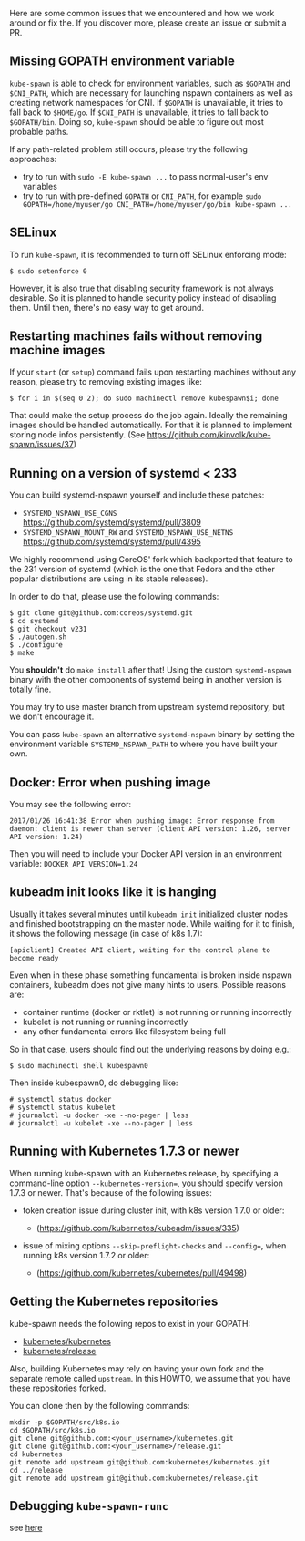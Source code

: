 Here are some common issues that we encountered and how we work around or
fix the. If you discover more, please create an issue or submit a PR.

## Missing GOPATH environment variable

`kube-spawn` is able to check for environment variables, such as `$GOPATH` and `$CNI_PATH`, which are necessary for launching nspawn containers as well as creating network namespaces for CNI. If `$GOPATH` is unavailable, it tries to fall back to `$HOME/go`. If `$CNI_PATH` is unavailable, it tries to fall back to `$GOPATH/bin`. Doing so, `kube-spawn` should be able to figure out most probable paths.

If any path-related problem still occurs, please try the following approaches:

* try to run with `sudo -E kube-spawn ...` to pass normal-user's env variables
* try to run with pre-defined `GOPATH` or `CNI_PATH`, for example `sudo GOPATH=/home/myuser/go CNI_PATH=/home/myuser/go/bin kube-spawn ...`

## SELinux

To run `kube-spawn`, it is recommended to turn off SELinux enforcing mode:

```
$ sudo setenforce 0
```

However, it is also true that disabling security framework is not always desirable. So it is planned to handle security policy instead of disabling them. Until then, there's no easy way to get around.

## Restarting machines fails without removing machine images

If your `start` (or `setup`) command fails upon restarting machines without any reason, please try to removing existing images like:

```
$ for i in $(seq 0 2); do sudo machinectl remove kubespawn$i; done
```

That could make the setup process do the job again. Ideally the remaining images should be handled automatically. For that it is planned to implement storing node infos persistently. (See https://github.com/kinvolk/kube-spawn/issues/37)

## Running on a version of systemd < 233

You can build systemd-nspawn yourself and include these patches:

* `SYSTEMD_NSPAWN_USE_CGNS` https://github.com/systemd/systemd/pull/3809
* `SYSTEMD_NSPAWN_MOUNT_RW` and `SYSTEMD_NSPAWN_USE_NETNS` https://github.com/systemd/systemd/pull/4395

We highly recommend using CoreOS' fork which backported that feature
to the 231 version of systemd (which is the one that Fedora and
the other popular distributions are using in its stable releases).

In order to do that, please use the following commands:

```
$ git clone git@github.com:coreos/systemd.git
$ cd systemd
$ git checkout v231
$ ./autogen.sh
$ ./configure
$ make
```

You **shouldn't** do `make install` after that! Using the custom
`systemd-nspawn` binary with the other components of systemd being
in another version is totally fine.

You may try to use master branch from upstream systemd repository, but we
don't encourage it.

You can pass `kube-spawn` an alternative `systemd-nspawn` binary by setting the
environment variable `SYSTEMD_NSPAWN_PATH` to where you have built your own.


## Docker: Error when pushing image

You may see the following error:
```
2017/01/26 16:41:38 Error when pushing image: Error response from daemon: client is newer than server (client API version: 1.26, server API version: 1.24)
```

Then you will need to include your Docker API version in an
environment variable: `DOCKER_API_VERSION=1.24 `

## kubeadm init looks like it is hanging

Usually it takes several minutes until `kubeadm init` initialized
cluster nodes and finished bootstrapping on the master node. While waiting
for it to finish, it shows the following message (in case of k8s 1.7):

```
[apiclient] Created API client, waiting for the control plane to become ready
```

Even when in these phase something fundamental is broken inside nspawn
containers, kubeadm does not give many hints to users. Possible reasons are:

* container runtime (docker or rktlet) is not running or running incorrectly
* kubelet is not running or running incorrectly
* any other fundamental errors like filesystem being full

So in that case, users should find out the underlying reasons by doing e.g.:

```
$ sudo machinectl shell kubespawn0
```

Then inside kubespawn0, do debugging like:

```
# systemctl status docker
# systemctl status kubelet
# journalctl -u docker -xe --no-pager | less
# journalctl -u kubelet -xe --no-pager | less
```

## Running with Kubernetes 1.7.3 or newer

When running kube-spawn with an Kubernetes release, by specifying a
command-line option `--kubernetes-version=`, you should specify
version 1.7.3 or newer. That's because of the following issues:

* token creation issue during cluster init, with k8s version 1.7.0 or older:
  - (https://github.com/kubernetes/kubeadm/issues/335)

* issue of mixing options `--skip-preflight-checks` and `--config=`, when running k8s version 1.7.2 or older:
  - (https://github.com/kubernetes/kubernetes/pull/49498)

## Getting the Kubernetes repositories

kube-spawn needs the following repos to exist in your GOPATH:

* [kubernetes/kubernetes](https://github.com/kubernetes/kubernetes)
* [kubernetes/release](https://github.com/kubernetes/release)

Also, building Kubernetes may rely on having your own fork and the
separate remote called `upstream`. In this HOWTO, we assume that
you have these repositories forked.

You can clone then by the following commands:

```
mkdir -p $GOPATH/src/k8s.io
cd $GOPATH/src/k8s.io
git clone git@github.com:<your_username>/kubernetes.git
git clone git@github.com:<your_username>/release.git
cd kubernetes
git remote add upstream git@github.com:kubernetes/kubernetes.git
cd ../release
git remote add upstream git@github.com:kubernetes/release.git
```

## Debugging `kube-spawn-runc`

see [here](../cmd/kube-spawn-runc/README.md)
